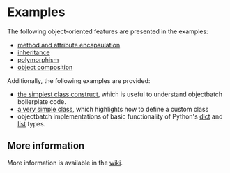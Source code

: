 # Examples

The following object-oriented features are presented in the examples:
- [method and attribute encapsulation](https://github.com/rbaltrusch/objectbatch/tree/master/examples/encapsulation)
- [inheritance](https://github.com/rbaltrusch/objectbatch/tree/master/examples/inheritance)
- [polymorphism](https://github.com/rbaltrusch/objectbatch/tree/master/examples/polymorphism)
- [object composition](https://github.com/rbaltrusch/objectbatch/tree/master/examples/object_composition)

Additionally, the following examples are provided:
- [the simplest class construct](https://github.com/rbaltrusch/objectbatch/tree/master/examples/simplest_class), which is useful to understand objectbatch boilerplate code.
- [a very simple class](https://github.com/rbaltrusch/objectbatch/tree/master/examples/simple_class), which highlights how to define a custom class
- objectbatch implementations of basic functionality of Python's [dict](https://github.com/rbaltrusch/objectbatch/tree/master/examples/python_types/dict) and [list](https://github.com/rbaltrusch/objectbatch/tree/master/examples/python_types/list) types.

## More information

More information is available in the [wiki](https://github.com/rbaltrusch/objectbatch/wiki).
